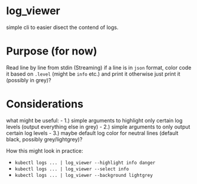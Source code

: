 # log_viewer

simple cli to easier disect the contend of logs.

# Purpose (for now)

Read line by line from stdin (Streaming)
if a line is in `json` format, color code it based on `.level` (might be `info` etc.) and print it
otherwise just print it (possibly in grey)?

# Considerations

what might be useful:
    -   1.) simple arguments to highlight only certain log levels (output everything else in grey)
    -   2.) simple arguments to only output certain log levels
    -   3.) maybe default log color for neutral lines (default black, possibly grey/lightgrey)?

How this might look in practice:
- `kubectl logs ... | log_viewer --highlight info danger`
- `kubectl logs ... | log_viewer --select info`
- `kubectl logs ... | log_viewer --background lightgrey`
